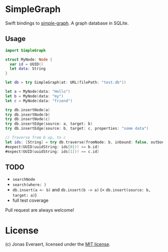 # SimpleGraph

Swift bindings to [simple-graph](https://github.com/dpapathanasiou/simple-graph). A graph database in SQLite.

## Usage

```swift
import SimpleGraph

struct MyNode: Node {
  var id = UUID()
  let data: String
}

let db = try SimpleGraph(at: URL(filePath: "test.db"))

let a = MyNode(data: "Hello")
let b = MyNode(data: "my")
let c = MyNode(data: "friend")

try db.insertNode(a)
try db.insertNode(b)
try db.insertNode(c)
try db.insertEdge(source: a, target: b)
try db.insertEdge(source: b, target: c, properties: "some data")

// Traverse from b up, to c
let ids: [String] = try db.traverse(fromNode: b, inbound: false, outbound: true)
#expect(UUID(uuidString: ids[0])! == b.id)
#expect(UUID(uuidString: ids[1])! == c.id)
```

## TODO

- `searchNode`
- `search(where: )`
- `db.insert(a <- b)` and `db.insert(b -> a)` (= `db.insert(source: b, target: a)`)
- full test coverage

Pull request are always welcome!

# License

(c) Jonas Everaert, licensed under the [MIT license](LICENSE).
